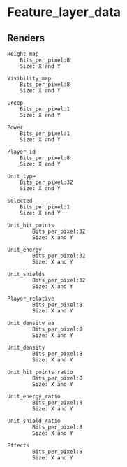 # Feature_layer_data

   ## Renders

	Height_map 
		Bits_per_pixel:8
		Size: X and Y
		
	Visibility_map
		Bits_per_pixel:8
		Size: X and Y

	Creep
		Bits_per_pixel:1
		Size: X and Y

	Power
		Bits_per_pixel:1
		Size: X and Y

	Player_id
		Bits_per_pixel:8
		Size: X and Y

	Unit_type
		Bits_per_pixel:32
		Size: X and Y

	Selected
		Bits_per_pixel:1
		Size: X and Y

    Unit_hit_points
            Bits_per_pixel:32
            Size: X and Y
    
    Unit_energy
            Bits_per_pixel:32
            Size: X and Y
    
    Unit_shields
            Bits_per_pixel:32
            Size: X and Y
    
    Player_relative
            Bits_per_pixel:8
            Size: X and Y
    
    Unit_density_aa
            Bits_per_pixel:8
            Size: X and Y
    
    Unit_density
            Bits_per_pixel:8
            Size: X and Y
    
    Unit_hit_points_ratio
            Bits_per_pixel:8
            Size: X and Y
    
    Unit_energy_ratio
            Bits_per_pixel:8
            Size: X and Y
    
    Unit_shield_ratio
            Bits_per_pixel:8
            Size: X and Y
    
    Effects
            Bits_per_pixel:8
            Size: X and Y






